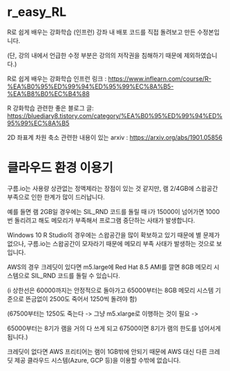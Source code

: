 # r_easy_RL
R로 쉽게 배우는 강화학습 (인프런) 강좌 내 배포 코드를 직접 돌려보고 만든 수정본입니다.

(단, 강의 내에서 언급한 수정 부분은 강의의 저작권을 침해하기 때문에 제외하였습니다.)

R로 쉽게 배우는 강화학습 인프런 링크 : https://www.inflearn.com/course/R-%EA%B0%95%ED%99%94%ED%95%99%EC%8A%B5-%EA%B8%B0%EC%B4%88

R 강화학습 관련한 좋은 블로그 글: https://bluediary8.tistory.com/category/%EA%B0%95%ED%99%94%ED%95%99%EC%8A%B5

2D 좌표계 차원 축소 관련한 내용이 있는 arxiv : https://arxiv.org/abs/1901.05856

# 클라우드 환경 이용기
구름.io는 사용량 상관없는 정액제라는 장점이 있는 것 같지만, 램 2/4GB에 스왑공간 부족으로 인한 한계가 많이 드러납니다.

예를 들면 램 2GB일 경우에는 SIL_RND 코드를 돌릴 때 i가 15000이 넘어가면 1000번 돌리려고 해도 메모리가 부족해서 프로그램 중단하는 사태가 발생합니다.

Windows 10 R Studio의 경우에는 스왑공간을 많이 확보하고 있기 때문에 별 문제가 없으나, 구름.io는 스왑공간이 모자라기 때문에 메모리 부족 사태가 발생하는 것으로 보입니다.

AWS의 경우 크레딧이 있다면 m5.large에 Red Hat 8.5 AMI를 깔면 8GB 메모리 시스템으로 SIL_RND 코드를 돌릴 수 있습니다. 

(i 상한선은 60000까지는 안정적으로 돌아가고 65000부터는 8GB 메모리 시스템 기준으로 뜬금없이 2500도 죽어서 1250씩 돌려야 함)

(67500부터는 1250도 죽는다 -> 그냥 m5.xlarge로 이행하는 것이 필요 ->

65000부터는 8기가 램을 거의 다 쓰게 되고 67500이면 8기가 램의 한도를 넘어서게 됩니다.)

크레딧이 없다면 AWS 프리티어는 램이 1GB밖에 안되기 때문에 AWS 대신 다른 크레딧 제공 클라우드 시스템(Azure, GCP 등)을 이용할 수밖에 없습니다.

